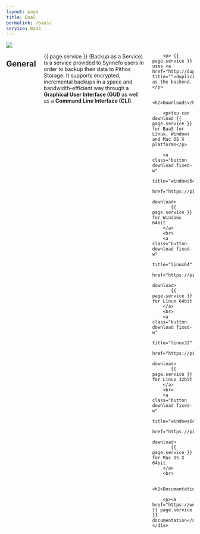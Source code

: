 ```yaml
---
layout: page
title: BaaS
permalink: /baas/
service: BaaS
---
```


<div class="row">
    <div class="columns medium-2 text-center">
        <img src="{{ '/assets/baas.png' | prepend: site.baseurl }}">
    </div>
    <div class="columns medium-10">
        <h2>General</h2>
        <p>{{ page.service }} (Backup as a Service) is a service provided to Synnefo users in order to backup their data to Pithos Storage. It supports encrypted, incremental backups in a space and bandwidth-efficient way through a <strong>Graphical User Interface (GUI)</strong> as well as a <strong>Command Line Interface (CLI)</strong>.  </p>

        <p> {{ page.service }} uses <a href="http://duplicity.nongnu.org/" title="">duplicity</a> as the backend.</p>
        
        <h2>Downloads</h2>

        <p>You can download {{ page.service }} for BaaS for Linux, Windows and Mac OS X platforms</p>

        <a class="button download fixed-w" 
           title="windows64" 
           href="https://pithos.okeanos.grnet.gr/public/rciylizFmNOfe8XCfd26U6" 
           download>
           {{ page.service }} for Windows 64bit
        </a>
        <br>
        <a class="button download fixed-w" 
           title="linux64" 
           href="https://pithos.okeanos.grnet.gr/public/uKBNVn3UPpZ4lEBbVixMC1" 
           download>
           {{ page.service }} for Linux 64bit
        </a>
        <br>
        <a class="button download fixed-w"
           title="linux32" 
           href="https://pithos.okeanos.grnet.gr/public/zzjPTLI0YrY3GQjWFq3FW5" 
           download>
           {{ page.service }} for Linux 32bit
        </a>
        <br>
        <a class="button download fixed-w" 
           title="windows64" 
           href="https://pithos.okeanos.grnet.gr/public/6XjxdndahvFAZJ67rlC1S" 
           download>
           {{ page.service }} for Mac OS X 64bit
        </a>
        <br>

        <h2>Documentation</h2>

        <p><a href="https://www.synnefo.org/docs/baas/latest">Official {{ page.service }} documentation</a>
    </div>
</div>
